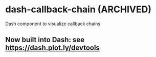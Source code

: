 # dash-callback-chain (ARCHIVED)

Dash component to visualize callback chains

## Now built into Dash: see https://dash.plot.ly/devtools
